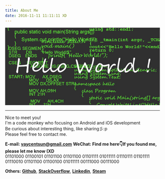 ```yaml
---
title: About Me
date: 2016-11-11 11:11:11 XD
---
```


<div style="text-align: center">
<img src="./aboutme.png"/>
</div>

----------

Nice to meet you!  
I'm a code monkey who focusing on Android and iOS development  
Be curious about interesting thing, like sharing彡:p  
Please feel free to contact me.



**E-mail: [vaycentsun@gmail.com](mailto:vaycentsun@gmail.com)**
**WeChat: Find me here👇If you found me, please let me know (XD**  
01101000  01100101  01101100  01101100  01101111  01011111  01110111  01101111  01110010  01101100  01100100  01011111  00111000  00111000  


**Others:** **[Github](https://github.com/vaycent)**, **[StackOverflow](http://stackoverflow.com/users/6698986/vaycent)**, **[Linkedin](https://www.linkedin.com/in/vaycent)**, **[Steam](http://steamcommunity.com/id/vaycentsun)**


